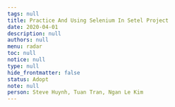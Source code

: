 ```yaml
---
tags: null
title: Practice And Using Selenium In Setel Project
date: 2020-04-01
description: null
authors: null
menu: radar
toc: null
notice: null
type: null
hide_frontmatter: false
status: Adopt
note: null
person: Steve Huynh, Tuan Tran, Ngan Le Kim
---
```


